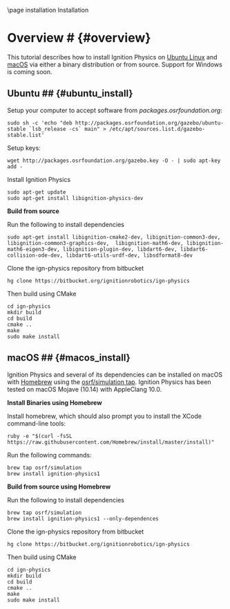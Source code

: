 \page installation Installation

# Overview # {#overview}

This tutorial describes how to install Ignition Physics on [Ubuntu Linux](#ubuntu_install) and [macOS](#macos_install) via either a binary distribution or from source. Support for Windows is coming soon.


## Ubuntu ## {#ubuntu_install}


Setup your computer to accept software from
*packages.osrfoundation.org*:

```{.sh}
sudo sh -c 'echo "deb http://packages.osrfoundation.org/gazebo/ubuntu-stable `lsb_release -cs` main" > /etc/apt/sources.list.d/gazebo-stable.list'
```

Setup keys:

```{.sh}
wget http://packages.osrfoundation.org/gazebo.key -O - | sudo apt-key add -
```

Install Ignition Physics

```
sudo apt-get update
sudo apt-get install libignition-physics-dev
```

**Build from source**

Run the following to install dependencies
```
sudo apt-get install libignition-cmake2-dev, libignition-common3-dev, libignition-common3-graphics-dev,  libignition-math6-dev, libignition-math6-eigen3-dev, libignition-plugin-dev, libdart6-dev, libdart6-collision-ode-dev, libdart6-utils-urdf-dev, libsdformat8-dev
```

Clone the ign-physics repository from bitbucket
```
hg clone https://bitbucket.org/ignitionrobotics/ign-physics
```

Then build using CMake
```
cd ign-physics
mkdir build
cd build
cmake ..
make
sudo make install
```

## macOS ## {#macos_install}

Ignition Physics and several of its dependencies can be installed on macOS
with [Homebrew](http://brew.sh/) using the [osrf/simulation
tap](https://github.com/osrf/homebrew-simulation). Ignition Physics has
been tested on macOS Mojave (10.14) with AppleClang 10.0.

**Install Binaries using Homebrew**

Install homebrew, which should also prompt you to install the XCode
command-line tools:

```
ruby -e "$(curl -fsSL https://raw.githubusercontent.com/Homebrew/install/master/install)"
```

Run the following commands:

```
brew tap osrf/simulation
brew install ignition-physics1
```

**Build from source using Homebrew**

Run the following to install dependencies
```
brew tap osrf/simulation
brew install ignition-physics1 --only-dependences
```

Clone the ign-physics repository from bitbucket
```
hg clone https://bitbucket.org/ignitionrobotics/ign-physics
```

Then build using CMake
```
cd ign-physics
mkdir build
cd build
cmake ..
make
sudo make install
```
